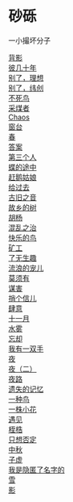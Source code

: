 # 砂砾

一小撮坏分子

[背影](markdowns/aa9a9f07246847c48e91fb32465d1397.md)\
[彼几十年](markdowns/598044d7bc26497b9081a879e75f1401.md)\
[别了，理想](markdowns/f6d2661150d04cb0b2fbb38f654ab30e.md)\
[别了，纬创](markdowns/b507db8718be41cc93782116511f523f.md)\
[不死鸟](markdowns/a0ec62d06f2640b2a028916d21a98b94.md)\
[采煤者](markdowns/c5bcac93106b4a5fab53854c55a41798.md)\
[Chaos](markdowns/8cad830139d94bad839381c2d94db0d4.md)\
[窗台](markdowns/aa567c847f6d4b3d87e24e2e11ebbd72.md)\
[春](markdowns/fa67366bdd0645318ee43789357951c7.md)\
[答案](markdowns/132ef7b846f54132a64ff6d7c7665f63.md)\
[第三个人](markdowns/efcb46fc279748baabd63c4d33b76865.md)\
[蝶的途中](markdowns/f5d9df8b70084ee1a4e8a12da6e6cba1.md)\
[赶鹅姑娘](markdowns/b1f7506e6145463baa272ca04aeb2ddc.md)\
[给过去](markdowns/a64487adeca0498a9359d1b8624e70bc.md)\
[古旧之音](markdowns/2fae711c629844ba925f11de5a279fbf.md)\
[故乡的树](markdowns/080e871c65174106a7f80f930497227e.md)\
[胡杨](markdowns/f1bdd8eb08884f3cb4308c5e66b6a649.md)\
[混乱之治](markdowns/20ed90f093a84ce4bb075bedcc8723fb.md)\
[快乐的鸟](markdowns/ed2e376246f84ec0bfba504a9405d907.md)\
[矿工](markdowns/80a46ebda1f14149bb23ed8c2770c4e1.md)\
[了无生趣](markdowns/fdfa001cd7904c10ac7e2d2bcc5dd57b.md)\
[流浪的宠儿](markdowns/9fe86a39176049a6bba9ce417231c63b.md)\
[莫须有](markdowns/1479c1e530ac49b7b456dff666085047.md)\
[谋害](markdowns/71a4d20194c446e6955ff29b4b5512fb.md)\
[捎个信儿](markdowns/3da320c2ab7e47699166c3f46037fd04.md)\
[肆意](markdowns/b33fdfce3818441fba31ca5ee1584856.md)\
[十一月](markdowns/acf6e5f3f2cf45e1bcc22560038daeab.md)\
[水雾](markdowns/94e477a1ac554ff1b3ee4f8a06f3cef8.md)\
[忘却](markdowns/f562d253d40c417ca99a42d91e03c0bf.md)\
[我有一双手](markdowns/6998f5f79f18428bbf2da070a8bf1181.md)\
[夜](markdowns/0fa6fc0563184afd83d9aabec4134ab5.md)\
[夜（二）](markdowns/d05519b34b464f8c9d4a270c3124249b.md)\
[夜路](markdowns/a94bed65e73448f686b91de00ba73f73.md)\
[遗失的记忆](markdowns/62f9a52e48c14082a4b626919f5cfe2b.md)\
[一种鸟](markdowns/cfafa3b2ca9c4974a43dcece8b951220.md)\
[一株小花](markdowns/3b9b3f5a2f4142d1b0a077d9fd18bc56.md)\
[遇见](markdowns/56d11c12b5284185909bd4d1c7d4788c.md)\
[桎梏](markdowns/874b419dc459486d9accdf0bac4eff48.md)\
[只想否定](markdowns/81f6c51fc5874a1c8a2660644b8cff7e.md)\
[中秋](markdowns/0482c88a99b244a7a0a28636d232319b.md)\
[子虚](markdowns/915fb392e3db4e6f87908f78884266ef.md)\
[我是隐匿了名字的](markdowns/f0d944c8a4e34920bde727b0f7e0d91d.md)\
[雪](markdowns/168b8a215c0d4b25a989cf6cb035e5b6.md)\
[影](markdowns/ec11f7f714c841929d86f68ba9042ae2.md)